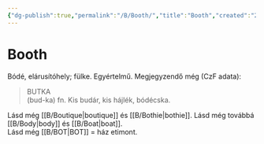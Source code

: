 ```yaml
---
{"dg-publish":true,"permalink":"/B/Booth/","title":"Booth","created":"2023-11-21T10:59","updated":"2025-06-07T19:50"}
---
```



# Booth

Bódé, elárusítóhely; fülke. Egyértelmű. Megjegyzendő még (CzF adata):  
> BUTKA  
>  (bud-ka) fn. Kis budár, kis hájlék, bódécska.

Lásd még [[B/Boutique\|boutique]] és [[B/Bothie\|bothie]]. Lásd még továbbá [[B/Body\|body]] és [[B/Boat\|boat]].   
Lásd még [[B/BOT\|BOT]] = ház etimont.